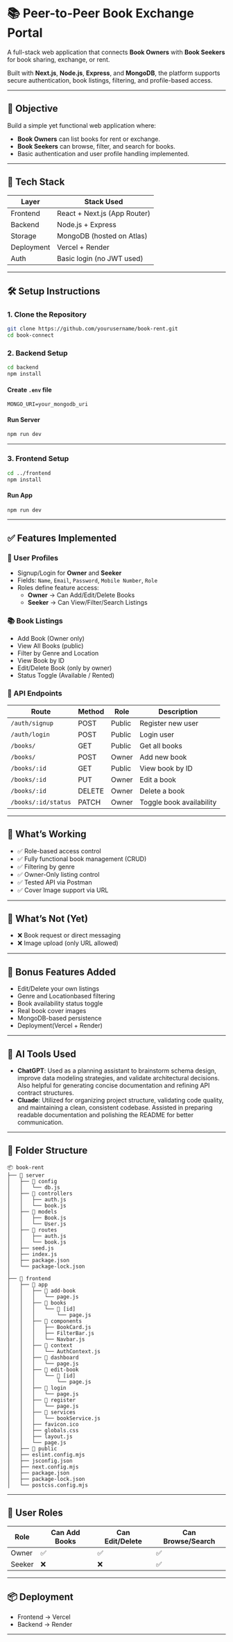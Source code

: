 
# 📚 Peer-to-Peer Book Exchange Portal

A full-stack web application that connects **Book Owners** with **Book Seekers** for book sharing, exchange, or rent.

Built with **Next.js**, **Node.js**, **Express**, and **MongoDB**, the platform supports secure authentication, book listings, filtering, and profile-based access.

---

## 🎯 Objective

Build a simple yet functional web application where:
- **Book Owners** can list books for rent or exchange.
- **Book Seekers** can browse, filter, and search for books.
- Basic authentication and user profile handling implemented.

---

## 🔧 Tech Stack

| Layer     | Stack Used                    |
|-----------|-------------------------------|
| Frontend  | React + Next.js (App Router)  |
| Backend   | Node.js + Express             |
| Storage   | MongoDB (hosted on Atlas)     |
| Deployment |Vercel + Render
| Auth      | Basic login (no JWT used)     |

---

## 🛠️ Setup Instructions

### 1. Clone the Repository

```bash
git clone https://github.com/yourusername/book-rent.git
cd book-connect
```

### 2. Backend Setup

```bash
cd backend
npm install
```

#### Create `.env` file

```env
MONGO_URI=your_mongodb_uri
```

#### Run Server

```bash
npm run dev
```

---

### 3. Frontend Setup

```bash
cd ../frontend
npm install
```

#### Run App

```bash
npm run dev
```

---

## ✅ Features Implemented

### 🔐 User Profiles
- Signup/Login for **Owner** and **Seeker**
- Fields: `Name`, `Email`, `Password`, `Mobile Number`, `Role`
- Roles define feature access:
  - **Owner** → Can Add/Edit/Delete Books
  - **Seeker** → Can View/Filter/Search Listings

### 📚 Book Listings
- Add Book (Owner only)
- View All Books (public)
- Filter by Genre and Location
- View Book by ID
- Edit/Delete Book (only by owner)
- Status Toggle (Available / Rented)

### 🧪 API Endpoints

| Route | Method | Role | Description |
|-------|--------|------|-------------|
| `/auth/signup` | POST | Public | Register new user |
| `/auth/login` | POST | Public | Login user |
| `/books/` | GET | Public | Get all books |
| `/books/` | POST | Owner | Add new book |
| `/books/:id` | GET | Public | View book by ID |
| `/books/:id` | PUT | Owner | Edit a book |
| `/books/:id` | DELETE | Owner | Delete a book |
| `/books/:id/status` | PATCH | Owner | Toggle book availability |

---

## 🧪 What’s Working

- ✅ Role-based access control
- ✅ Fully functional book management (CRUD)
- ✅ Filtering by genre
- ✅ Owner-Only listing control
- ✅ Tested API via Postman
- ✅ Cover Image support via URL

---

## 🚧 What’s Not (Yet)

- ❌ Book request or direct messaging
- ❌ Image upload (only URL allowed)

---

## 🌟 Bonus Features Added

- Edit/Delete your own listings
- Genre and Locationbased filtering
- Book availability status toggle
- Real book cover images
- MongoDB-based persistence
- Deployment(Vercel + Render)

---

## 🤖 AI Tools Used

- **ChatGPT**: Used as a planning assistant to brainstorm schema design, improve data modeling strategies, and validate architectural decisions. Also helpful for generating concise documentation and refining API contract structures.
- **Cluade**: Utilized for organizing project structure, validating code quality, and maintaining a clean, consistent codebase. Assisted in preparing readable documentation and polishing the README for better communication. 

---

## 📂 Folder Structure

```
📦 book-rent
├── 📁 server
│   ├── 📁 config
│   │   └── db.js
│   ├── 📁 controllers
│   │   ├── auth.js
│   │   └── book.js
│   ├── 📁 models
│   │   ├── Book.js
│   │   └── User.js
│   ├── 📁 routes
│   │   ├── auth.js
│   │   └── book.js
│   ├── seed.js
│   ├── index.js
│   ├── package.json
│   └── package-lock.json
│
├── 📁 frontend
│   ├── 📁 app
│   │   ├── 📁 add-book
│   │   │   └── page.js
│   │   ├── 📁 books
│   │   │   └── 📁 [id]
│   │   │       └── page.js
│   │   ├── 📁 components
│   │   │   ├── BookCard.js
│   │   │   ├── FilterBar.js
│   │   │   └── Navbar.js
│   │   ├── 📁 context
│   │   │   └── AuthContext.js
│   │   ├── 📁 dashboard
│   │   │   └── page.js
│   │   ├── 📁 edit-book
│   │   │   └── 📁 [id]
│   │   │       └── page.js
│   │   ├── 📁 login
│   │   │   └── page.js
│   │   ├── 📁 register
│   │   │   └── page.js
│   │   ├── 📁 services
│   │   │   └── bookService.js
│   │   ├── favicon.ico
│   │   ├── globals.css
│   │   ├── layout.js
│   │   └── page.js
│   ├── 📁 public
│   ├── eslint.config.mjs
│   ├── jsconfig.json
│   ├── next.config.mjs
│   ├── package.json
│   ├── package-lock.json
│   └── postcss.config.mjs

```

---

## 👥 User Roles

| Role   | Can Add Books | Can Edit/Delete | Can Browse/Search |
|--------|----------------|------------------|--------------------|
| Owner  | ✅              | ✅                | ✅                  |
| Seeker | ❌              | ❌                | ✅                  |

---

## 📦 Deployment 

- Frontend → Vercel
- Backend → Render 

---

